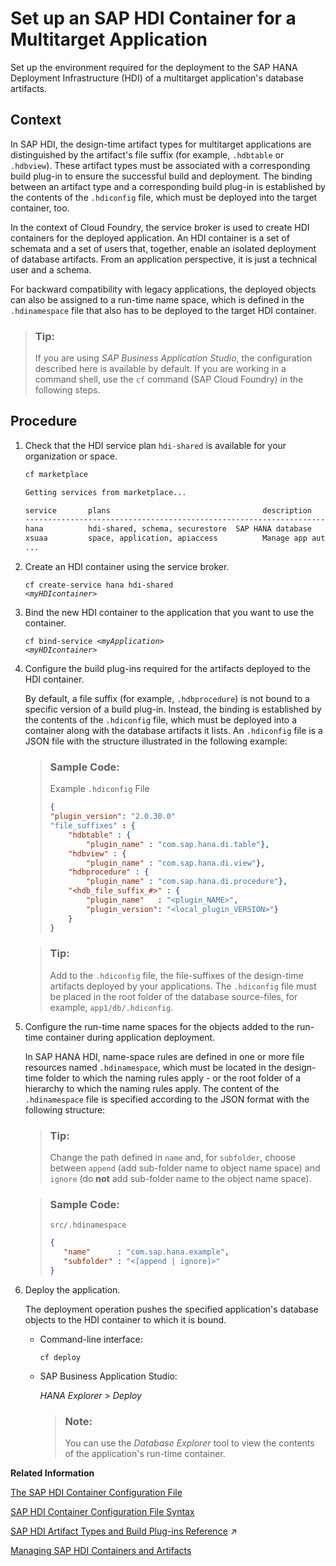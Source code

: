 <!-- loio1ca64155ec5a465294e0d8b10383cea8 -->

# Set up an SAP HDI Container for a Multitarget Application

Set up the environment required for the deployment to the SAP HANA Deployment Infrastructure \(HDI\) of a multitarget application's database artifacts.



## Context

In SAP HDI, the design-time artifact types for multitarget applications are distinguished by the artifact's file suffix \(for example, `.hdbtable` or `.hdbview`\). These artifact types must be associated with a corresponding build plug-in to ensure the successful build and deployment. The binding between an artifact type and a corresponding build plug-in is established by the contents of the `.hdiconfig` file, which must be deployed into the target container, too.

In the context of Cloud Foundry, the service broker is used to create HDI containers for the deployed application. An HDI container is a set of schemata and a set of users that, together, enable an isolated deployment of database artifacts. From an application perspective, it is just a technical user and a schema.

For backward compatibility with legacy applications, the deployed objects can also be assigned to a run-time name space, which is defined in the `.hdinamespace` file that also has to be deployed to the target HDI container.

> ### Tip:  
> If you are using *SAP Business Application Studio*, the configuration described here is available by default. If you are working in a command shell, use the `cf` command \(SAP Cloud Foundry\) in the following steps.



## Procedure

1.  Check that the HDI service plan `hdi-shared` is available for your organization or space.

    ```sh
    cf marketplace
    
    Getting services from marketplace...
    
    service       plans                                  description
    ---------------------------------------------------------------------------------
    hana          hdi-shared, schema, securestore  SAP HANA database
    xsuaa         space, application, apiaccess          Manage app authorization...
    ...
    ```

2.  Create an HDI container using the service broker.

    <code>cf create-service hana hdi-shared <i class="varname">&lt;myHDIcontainer&gt;</i></code>

3.  Bind the new HDI container to the application that you want to use the container.

    <code>cf bind-service <i class="varname">&lt;myApplication&gt;</i> <i class="varname">&lt;myHDIcontainer&gt;</i></code>

4.  Configure the build plug-ins required for the artifacts deployed to the HDI container.

    By default, a file suffix \(for example, `.hdbprocedure`\) is not bound to a specific version of a build plug-in. Instead, the binding is established by the contents of the `.hdiconfig` file, which must be deployed into a container along with the database artifacts it lists. An `.hdiconfig` file is a JSON file with the structure illustrated in the following example:

    > ### Sample Code:  
    > Example `.hdiconfig` File
    > 
    > ```json
    > {
    > "plugin_version": "2.0.30.0"
    > "file_suffixes" : {
    >     "hdbtable" : { 
    >         "plugin_name" : "com.sap.hana.di.table"},
    >     "hdbview" : { 
    >         "plugin_name" : "com.sap.hana.di.view"},
    >     "hdbprocedure" : { 
    >         "plugin_name" : "com.sap.hana.di.procedure"},
    >     "<hdb_file_suffix_#>" : {
    >         "plugin_name"   : "<plugin_NAME>",
    >         "plugin_version": "<local_plugin_VERSION>"}
    >     }
    > }
    > ```

    > ### Tip:  
    > Add to the `.hdiconfig` file, the file-suffixes of the design-time artifacts deployed by your applications. The `.hdiconfig` file must be placed in the root folder of the database source-files, for example, `app1/db/.hdiconfig`.

5.  Configure the run-time name spaces for the objects added to the run-time container during application deployment.

    In SAP HANA HDI, name-space rules are defined in one or more file resources named `.hdinamespace`, which must be located in the design-time folder to which the naming rules apply - or the root folder of a hierarchy to which the naming rules apply. The content of the `.hdinamespace` file is specified according to the JSON format with the following structure:

    > ### Tip:  
    > Change the path defined in `name` and, for `subfolder`, choose between `append` \(add sub-folder name to object name space\) and `ignore` \(do **not** add sub-folder name to the object name space\).

    > ### Sample Code:  
    > `src/.hdinamespace`
    > 
    > ```json
    > {
    >    "name"      : "com.sap.hana.example",
    >    "subfolder" : "<[append | ignore]>"
    > }
    > 
    > ```

6.  Deploy the application.

    The deployment operation pushes the specified application's database objects to the HDI container to which it is bound.

    -   Command-line interface:

        `cf deploy`

    -   SAP Business Application Studio:

        *HANA Explorer* \> *Deploy*

        > ### Note:  
        > You can use the *Database Explorer* tool to view the contents of the application's run-time container.



**Related Information**  


[The SAP HDI Container Configuration File](the-sap-hdi-container-configuration-file-6400400.md "Bind design-time file types to the corresponding build plug-in required in the SAP HANA Deployment Infrastructure (HDI).")

[SAP HDI Container Configuration File Syntax](sap-hdi-container-configuration-file-syntax-c1df57a.md "In SAP HANA Deployment Infrastructure (HDI), the JSON syntax is used to format the content of the HDI container-configuration file (.hdiconfig).")

[SAP HDI Artifact Types and Build Plug-ins Reference](https://help.sap.com/viewer/c2cc2e43458d4abda6788049c58143dc/2023_2_QRC/en-US/9789224788a34d93a86080cab993575c.html "The SAP HANA Cloud, SAP HANA database deployment infrastructure (HDI) supports a wide variety of database artifact types, for example, tables, indexes, and views.") :arrow_upper_right:

[Managing SAP HDI Containers and Artifacts](managing-sap-hdi-containers-and-artifacts-23f1f40.md "In SAP HANA Deployment Infrastructure (HDI), database development artifacts are deployed to so-called containers.")

